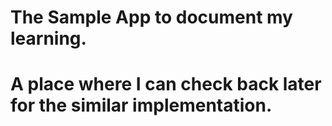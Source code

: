 # The Sample App to document my learning.

# A place where I can check back later for the similar implementation.
